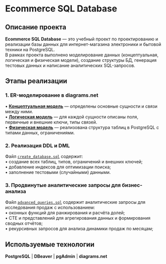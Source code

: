 # Ecommerce SQL Database

## Описание проекта
**Ecommerce SQL Database** — это учебный проект по проектированию и реализации базы данных для интернет-магазина электроники и бытовой техники на PostgreSQL.  
В рамках проекта выполнено моделирование данных (концептуальная, логическая и физическая модели), создание структуры БД, генерация тестовых данных и написание аналитических SQL-запросов.  
  
## Этапы реализации
### 1. ER-моделирование в diagrams.net
• **[Концептуальная модель](./models/conceptual_model.png)** — определены основные сущности и связи между ними.  
• **[Логическая модель](./models/logical_model.png)** — для каждой сущности описаны поля, первичные и внешние ключи, типы связей.  
• **[Физическая модель](./models/physical_model.svg)** — реализована структура таблиц в PostgreSQL с типами данных, ограничениями.  
  
### 2. Реализация DDL и DML  
Файл [`create_database.sql`](./create_database.sql) содержит:  
• создание всех таблиц, типов, ограничений и внешних ключей;  
• добавление индексов для оптимизации поиска;  
• заполнение тестовыми (случайными) данными.  
  
### 3. Продвинутые аналитические запросы для бизнес-анализа  
Файл [`advanced_queries.sql`](./advanced_queries.sql) содержит аналитические запросы для исследования продаж с использованием:  
• оконных функций для ранжирования и расчёта долей;  
• CTE и представлений для агрегирования данных и формирования сводных отчётов;  
• рекурсивных запросов для анализа динамики продаж по месяцам;  
  
## Используемые технологии  
**PostgreSQL**  |  **DBeaver**  |  **pgAdmin**  |  **diagrams.net**
